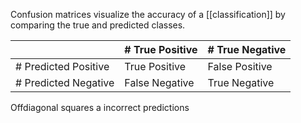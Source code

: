 Confusion matrices visualize the accuracy of a [[classification]] by comparing the true and predicted classes.


|                    |  # True Positive  | # True Negative  |
|--------------------|----------------|----------------|
| # Predicted Positive | True Positive  | False Positive |
| # Predicted Negative | False Negative | True Negative  |


Offdiagonal squares a incorrect predictions